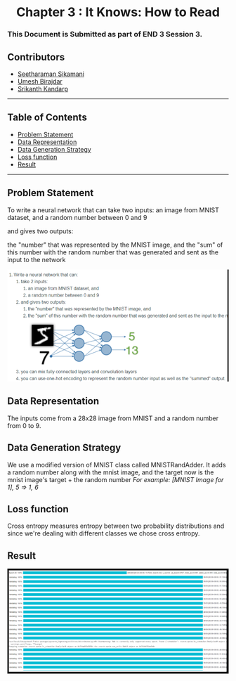 <div align="center">
    <h1>
       Chapter 3 : It Knows: How to Read <br/>
</div>

### This Document is Submitted as part of END 3 Session 3.

## Contributors

* [Seetharaman Sikamani](https://github.com/seetha1971)
* [Umesh Birajdar](https://github.com/Umeshtriveni)
* [Srikanth Kandarp](https://github.com/silicon-ninja)

---
## Table of Contents
   
- [Problem Statement](#problem-statement)
- [Data Representation](#data-representation)
- [Data Generation Strategy](#data-generation-strategy)
- [Loss function](#loss-function)
- [Result](#result) 
   
---
## Problem Statement

To write a neural network that can take two inputs:
an image from MNIST dataset, and
a random number between 0 and 9

and gives two outputs:

the "number" that was represented by the MNIST image, and
the "sum" of this number with the random number that was generated and sent as the input to the network

![](images/Capture1.PNG)

## Data Representation
The inputs come from a 28x28 image from MNIST and a random number from 0 to 9.

## Data Generation Strategy
We use a modified version of MNIST class called MNISTRandAdder.
It adds a random number along with the mnist image, and the target now is the mnist image's target + the random number
    *For example: [MNIST Image for 1], 5 => 1, 6*

## Loss function
Cross entropy measures entropy between two probability distributions and since we're dealing with different classes we chose cross entropy.

## Result

![](images/Capture4.PNG)
